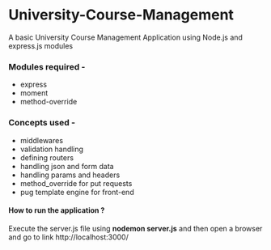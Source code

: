 # University-Course-Management
A basic University Course Management Application using Node.js and express.js modules

### Modules required - 
  - express
  - moment
  - method-override
  
### Concepts used - 
  - middlewares
  - validation handling
  - defining routers 
  - handling json and form data
  - handling params and headers
  - method_override for put requests
  - pug template engine for front-end
  
#### How to run the application ?
 Execute the server.js file using **nodemon server.js** and then open a browser and go to link http://localhost:3000/
